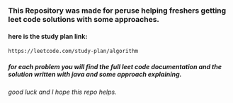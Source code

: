 ### This Repository was made for peruse helping freshers getting leet code solutions with some approaches.



#### here is the study plan link:
    https://leetcode.com/study-plan/algorithm

##### for each problem you will find the full leet code documentation and the solution written with java and some approach explaining.


###### good luck and I hope this repo helps.

